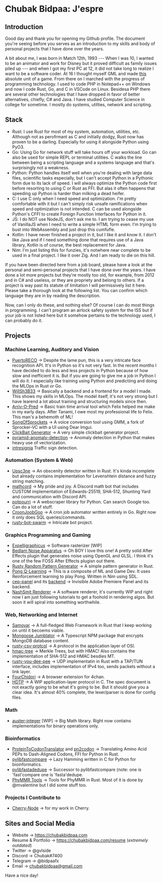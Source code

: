 # Chubak Bidpaa: J'espre

## Introduction

Good day and thank you for opening my Github profile. The document you're seeing before you serves as an introduction to my skills and body of personal projects that I have done over the years.

A bit about me, I was born in Match 12th, 1993 --- When I was 10, I wanted to be an animator and work for Disney but it proved difficult as family issues piled up --- and when I got my first PC at 12, it did not take long to realize I want to be a software coder. At 16 I thought myself GML and made  [this](http://drive.google.com/uc?id=1tiJwc8e0pNVODyk4CvkTIkNu7SqpwNcR) absolute unit of a game. From there on I marched with the progress of programming technology. I used to code PHP in Notepad++ on Windows and now I code Rust, Go, and C in VSCode on Linux. Besidesa PHP there are several other technologies that I have dropped in favor of better alternatives, chiefly, C# and Java. I have studied Computer Science in college for sometime. I mostly do systems, utilties, network and scripting.

## Stack

* Rust: I use Rust for most of my system, automation, utilities, etc. Although not as perofrmant as C and initially dodgy, Rust now has proven to be a darling. Especially for using it alongside Python using PyO3.
* Go: Using Go for network stuff will take hours off your workload. Go can also be used for simple REPL or terminal utilities. C walks the line between being a scripting language and a systems language and that's surprisingly not a weakness.
* Python: Python handles itself well when you're dealing with large data files, scientific tasks especially, but I can't accept Python in a Pythonic form due to its lack of speed. I will always optimize the Python code first before resorting to using C or Rust as FFI. But alas it often happens that speeding up Python is harder than milking a dead heifer.
* C: I use C only when I need speed and optimization. I'm pretty comfortable with it but I can't simply risk unsafe ramifications when speed and optimization is not intended. C can be used alongside Python's CFFI to create Foreign Function Interfaces for Python in it.
* JS: I do NOT use NodeJS, don't ask me to. I am trying to cease my use of VanillaJS when I need to write a simple HTML form even. I'm trying to bust into WebAssembly and just drop this cumfufle. 
* Kotlin: I have never finished a project in it, but I like it and know it. I don't like Java and if I need something done that requires use of a Java library, Kotlin is of course, the best replacement for Java.
* Nim: I'm just listing this for funzies, it's notwhere near complete to be used in a final project. I like it over Zig. And I am ready to die on this hill.

If you have been directed here from a job board, please have a look at the personal and semi-personal projects that I have done over the years. I have done a lot more projects but they're mostly too old, for example, from 2012 and in C# and useless, or they are propriety and belong to others. If a project is way past its statute of limitation I will permissively list it here.
Please take a thorough look at the following list. You can confirm which language they are in by reading the description. 

Now, can I only do these, and nothing else? Of course I can do most things in programming. I can't program an airlock safety system for the ISS but if your job is not listed here but it somehow pertains to the technology used, I can probably do it.

## Projects

### Machine Learning, Auditory and Vision

* [PuertoRECO](https://github.com/Chubek/PuertoRECO) -> Despite the lame pun, this is a very intricate face recognition API. It's in Python so it's not very fast. In the recent months I have decided to do less and less projects in Python because of how slow and inefficient it is. But if you are going to give me a job in Python I will do it. I especially like training using Python and predictiing and doing the MLOps in Rust or Go.
* [WillSh3B33](https://github.com/Chubek/will-sh3-b33) -> Basically a backend and a frontend for a model I made. This shows my skills in MLOps. The model itself, it's not very strong but I have learend a lot about training and structuring models since then.
* [Arriv-O-Pred](https://github.com/Chubek/Arriv-O-Pred) -> Basic train time arrival tool which Felix helped me make in my early days. After Tanami, I owe most my professional life to Felix. This man's a behemoth of ML!
* [SongOfSprockets](https://github.com/Chubek/SongOfTheSprockets) -> A voice conversion tool using GMM, a fork of Sprocker-VC with a UI using Dear Imgui.
* [ClickBait Generator](https://github.com/Chubek/clickbait-generator) -> A very simple clickbait generator project.
* [pyramid-anomaly-detection](https://github.com/Chubek/pyramid-anomally-detection) -> Anomaly detection in Python that makes heavy use of vectorization.
* [intresignia](https://github.com/chubek/intresignia) Traffic sign detection.

### Automation (System & Web)
* [Upsc3ne](https://github.com/Chubek/upsc3ne) -> An obscenity detector written in Rust. It's kinda incomplete but already contains implementation for Levenshtein distance and fuzzy string matching.
* [mathcord](https://github.com/Chubek/mathcord) -> My pride and joy. A Discord math bot that includes CUSTOM implementation of Edwards-25519, SHA-512, Shunting Yard and communication with Discord API.
* [potpourri](https://github.com/Chubek/potpourri) -> A webscraper library for Python. Can search Google too. Can do a lot of stuff.
* [CroonJoobGoo](https://github.com/Chubek/CroonJoobGoo) -> A cron job automator written entirely in Go. Right now it only does SQL queries/commands.
* [rusty-bot-swarm](https://github.com/Chubek/rusty-bot-swarm) -> Intricate bot project.

### Graphics Programming and Gaming
* [Expelligraphicus](https://github.com/Chubek/Expelligraphicus) -> Software rasterizer [WIP]
* [Bedlam Noise Apparatus](https://github.com/Chubek/Bedlam-Noise-Apparatus) -> Oh BOY I love this one! A pretty solid After Effects plugin that generates noise using OpenGL and GLSL. I think it's one of the few FOSS After Effects plugisn out there. 
* [Rusty Random Pattern Generator](https://github.com/Chubek/rusty-random-pattern-generator) -> A simple pattern generator in Rust.
* [Pong Q-Learning](https://github.com/Chubek/pong-q-learning-nim) -> This is a composite of ML and Game Dev. It uses Reinforcement learning to play Pong. Written in Nim using SDL.
* [cep-panel](https://github.com/Chubek/cep-panel-for-carlo) and its [backend](https://github.com/Chubek/backend-carlo) -> Invisible Adobe Premiere Panel and its backend.
* [NashSmit Renderer](https://github.com/Chubek/NaqshSmith-Renderer) -> A software renderer, it's currently WIP and right now I am just following tutorials to get a foohold in rendering algos. But soon it will spiral into something worthwhile.

### Web, Networking and Internet
* [Samovar](https://github.com/Chubek/Samovar) -> A full-fledged Web Framework in Rust that I keep working on until it becoems viable.
* [Mongoose Jumblator](https://github.com/Chubek/mongoose-jumblator) -> A Typescript NPM package that encrypts MongoDB database content. 
* [rusty-csv-protcol](https://github.com/Chubek/rusty-csv-protocol) -> A protocol in the application layer of OSI.
* [hmac-tree](https://github.com/chubek/hmac-tree) -> Merkle Trees, but with HMAC! Also contains the implementation of SHA-512 and HMAC besdies MT.
* [rusty-you-dee-pee](https://github.com/chubek/rusty-you-dee-pee) -> UDP implementatin in Rust with a TAP/TUN interface, includes implementation of IPv4 too, sends packets without a link layer.
* [FourChidori](https://github.com/Chubek/FourChidori) -> A browser extension for 4chan.
* [HDTP](https://github.com/Chubek/HDTP) -> A WIP application-layer protocol in C. The spec document is not exactly going to be what it's going to be. But it should give you a clear idea. It's almost 40% complete, the lexer/parser is done for config files.

### Math
* [auster-integer](https://github.com/Chubek/auster-integer) [WIP] -> Big Math library. Right now contains implementations for binary operations only.

### Bioinformatics
* [ProteinToCodonTranslator](https://github.com/Chubek/ProteinToCodoneTranslator) and [pn2codon](https://github.com/Chubek/pn2codon) -> Translating Amino Acid PEPs to Dash-Aligned Codons, FFI for Python in Rust.
* [pylibfastcompare](https://github.com/Chubek/pylibfastcompare) -> Lazy Hamming written in C for Python for bioinformatics.
* [pylibfastadedupe](https://github.com/Chubek/pylibfastadedupe) -> Successor to pylibfastcompare (note: one is 'fast'compare one is 'fasta'dedupe.
* [PhyMMR Tools](https://github.com/Chubek/blosum_distance) -> Tools for PhyMMR in Rust. Most of it is done by @mvalentine but I did some stuff too.

### Projects I Contribute to
* [Cherry-Node](https://github.com/CherryNetwork/Cherry-Node) -> for my work in Cherry.


## Sites and Social Media

* Website -> https://chubakbidpaa.com
* Resume & Portfolio -> https://chubakbidpaa.com/resume (*extremely outdated*)
* Twitter -> @gvlside
* Discord -> Chubak#7400
* Telegram -> @bidpaafx
* Email -> chubakbidpaa@gmail.com


Have a nice day!

